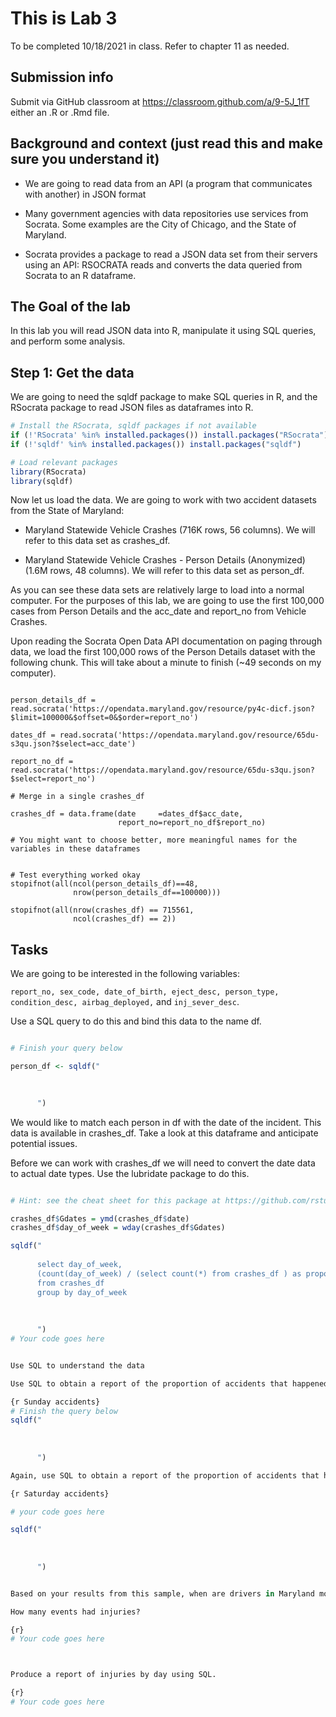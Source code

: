 # This is Lab 3

To be completed 10/18/2021 in class. Refer to chapter 11 as needed.

## Submission info

Submit via GitHub classroom at https://classroom.github.com/a/9-5J_1fT either an .R or .Rmd file.

## Background and context (just read this and make sure you understand it)

- We are going to read data from an API (a program that communicates with another) in JSON format

- Many government agencies with data repositories use services from Socrata. Some examples are the City of Chicago, and the State of Maryland.

- Socrata provides a package to read a JSON data set from their servers using an API: RSOCRATA reads and converts the data queried from Socrata to an R dataframe.

## The Goal of the lab

In this lab you will read JSON data into R, manipulate it using SQL queries, and perform some analysis.

## Step 1: Get the data

We are going to need the sqldf package to make SQL queries in R, and the RSocrata package to read JSON files as dataframes into R.

```r
# Install the RSocrata, sqldf packages if not available
if (!'RSocrata' %in% installed.packages()) install.packages("RSocrata")
if (!'sqldf' %in% installed.packages()) install.packages("sqldf")

# Load relevant packages
library(RSocrata)
library(sqldf)
```

Now let us load the data. We are going to work with two accident datasets from the State of Maryland:

- Maryland Statewide Vehicle Crashes (716K rows, 56 columns). We will refer to this data set as crashes_df.

- Maryland Statewide Vehicle Crashes - Person Details (Anonymized) (1.6M rows, 48 columns). We will refer to this data set as person_df.

As you can see these data sets are relatively large to load into a normal computer. For the purposes of this lab, we are going to use the first 100,000 cases from Person Details and the acc_date and report_no from Vehicle Crashes.

Upon reading the Socrata Open Data API documentation on paging through data, we load the first 100,000 rows of the Person Details dataset with the following chunk. This will take about a minute to finish (~49 seconds on my computer).

```{r read data}

person_details_df = read.socrata('https://opendata.maryland.gov/resource/py4c-dicf.json?$limit=100000&$offset=0&$order=report_no') 

dates_df = read.socrata('https://opendata.maryland.gov/resource/65du-s3qu.json?$select=acc_date')

report_no_df = read.socrata('https://opendata.maryland.gov/resource/65du-s3qu.json?$select=report_no')

# Merge in a single crashes_df

crashes_df = data.frame(date     =dates_df$acc_date,
                        report_no=report_no_df$report_no)

# You might want to choose better, more meaningful names for the variables in these dataframes


# Test everything worked okay
stopifnot(all(ncol(person_details_df)==48,
              nrow(person_details_df==100000)))

stopifnot(all(nrow(crashes_df) == 715561,
              ncol(crashes_df) == 2))
```
## Tasks

We are going to be interested in the following variables:

`report_no, sex_code, date_of_birth, eject_desc, person_type, condition_desc, airbag_deployed,` and `inj_sever_desc`.

Use a SQL query to do this and bind this data to the name df.

```r

# Finish your query below

person_df <- sqldf("
      

      
      ")
 ```

We would like to match each person in df with the date of the incident. This data is available in crashes_df. Take a look at this dataframe and anticipate potential issues.

Before we can work with crashes_df we will need to convert the date data to actual date types. Use the lubridate package to do this.

```r

# Hint: see the cheat sheet for this package at https://github.com/rstudio/cheatsheets/blob/master/lubridate.pdf

crashes_df$Gdates = ymd(crashes_df$date)
crashes_df$day_of_week = wday(crashes_df$Gdates)

sqldf("
      
      select day_of_week, 
      (count(day_of_week) / (select count(*) from crashes_df ) as proportion
      from crashes_df
      group by day_of_week 
      
      
      
      ")
# Your code goes here


Use SQL to understand the data

Use SQL to obtain a report of the proportion of accidents that happened on Sunday.

{r Sunday accidents}
# Finish the query below
sqldf("
      
     
      
      ")

Again, use SQL to obtain a report of the proportion of accidents that happened on Saturday

{r Saturday accidents}

# your code goes here

sqldf("
      
     
      
      ")


Based on your results from this sample, when are drivers in Maryland more likely to have a car crash?

How many events had injuries?

{r}
# Your code goes here



Produce a report of injuries by day using SQL.

{r}
# Your code goes here




